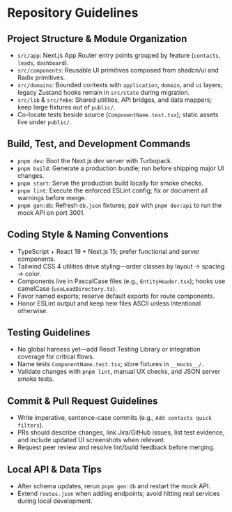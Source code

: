 # Repository Guidelines

## Project Structure & Module Organization
- `src/app`: Next.js App Router entry points grouped by feature (`contacts`, `leads`, `dashboard`).
- `src/components`: Reusable UI primitives composed from shadcn/ui and Radix primitives.
- `src/domains`: Bounded contexts with `application`, `domain`, and `ui` layers; legacy Zustand hooks remain in `src/state` during migration.
- `src/lib` & `src/febe`: Shared utilities, API bridges, and data mappers; keep large fixtures out of `public/`.
- Co-locate tests beside source (`ComponentName.test.tsx`); static assets live under `public/`.

## Build, Test, and Development Commands
- `pnpm dev`: Boot the Next.js dev server with Turbopack.
- `pnpm build`: Generate a production bundle; run before shipping major UI changes.
- `pnpm start`: Serve the production build locally for smoke checks.
- `pnpm lint`: Execute the enforced ESLint config; fix or document all warnings before merge.
- `pnpm gen:db`: Refresh `db.json` fixtures; pair with `pnpm dev:api` to run the mock API on port 3001.

## Coding Style & Naming Conventions
- TypeScript + React 19 + Next.js 15; prefer functional and server components.
- Tailwind CSS 4 utilities drive styling—order classes by layout → spacing → color.
- Components live in PascalCase files (e.g., `EntityHeader.tsx`); hooks use camelCase (`useLeadDirectory.ts`).
- Favor named exports; reserve default exports for route components.
- Honor ESLint output and keep new files ASCII unless intentional otherwise.

## Testing Guidelines
- No global harness yet—add React Testing Library or integration coverage for critical flows.
- Name tests `ComponentName.test.tsx`; store fixtures in `__mocks__/`.
- Validate changes with `pnpm lint`, manual UX checks, and JSON server smoke tests.

## Commit & Pull Request Guidelines
- Write imperative, sentence-case commits (e.g., `Add contacts quick filters`).
- PRs should describe changes, link Jira/GitHub issues, list test evidence, and include updated UI screenshots when relevant.
- Request peer review and resolve lint/build feedback before merging.

## Local API & Data Tips
- After schema updates, rerun `pnpm gen:db` and restart the mock API.
- Extend `routes.json` when adding endpoints; avoid hitting real services during local development.
